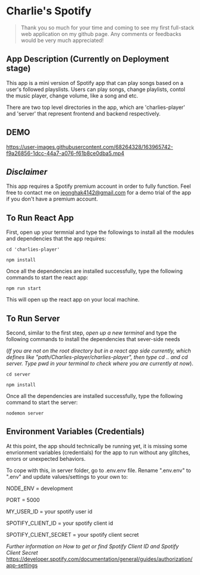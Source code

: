 # Charlie's Spotify

> Thank you so much for your time and coming to see my first full-stack web application on my github page. Any comments or feedbacks would be very much appreciated!

## App Description (Currently on Deployment stage)

This app is a mini version of Spotify app that can play songs based on a user's followed playslists. Users can play songs, change playlists, contol the music player, change volume, like a song and etc.

There are two top level directories in the app, which are 'charlies-player' and 'server' that represent frontend and backend respectively.

## DEMO
https://user-images.githubusercontent.com/68264328/163965742-f9a26856-1dcc-44a7-a076-f61b8ce0dba5.mp4
## _Disclaimer_

This app requires a Spotify premium account in order to fully function. Feel free to contact me on jeonghak4142@gmail.com for a demo trial of the app if you don't have a premium account.

## To Run React App

First, open up your termnial and type the followings to install all the modules and dependencies that the app requires:

```
cd 'charlies-player'

npm install
```

Once all the dependencies are installed successfully, type the following commands to start the react app:

```
npm run start
```

This will open up the react app on your local machine.

## To Run Server

Second, similar to the first step, _open up a new terminal_ and type the following commands to install the dependencies that sever-side needs

(_If you are not on the root directory but in a react app side currently, which defines like "path/Charlies-player/charlies-player", then type cd .. and cd server. Type pwd in your terminal to check where you are currently at now_).

```
cd server

npm install
```

Once all the dependencies are installed successfully, type the following command to start the server:

```
nodemon server
```

## Environment Variables (Credentials)

At this point, the app should technically be running yet, it is missing some envrionment variables (credentials) for the app to run without any glitches, errors or unexpected behaviors.

To cope with this, in server folder, go to .env.env file.
Rename ".env.env" to ".env" and update values/settings to your own to:

NODE_ENV = development

PORT = 5000

MY_USER_ID = your spotify user id

SPOTIFY_CLIENT_ID = your spotify client id

SPOTIFY_CLIENT_SECRET = your spotify client secret

_Further information on How to get or find Spotify Client ID and Spotify Client Secret_
https://developer.spotify.com/documentation/general/guides/authorization/app-settings
